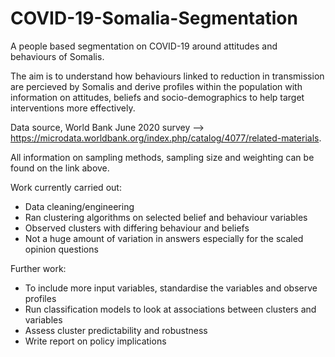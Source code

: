 # COVID-19-Somalia-Segmentation

A people based segmentation on COVID-19 around attitudes and behaviours of Somalis. 

The aim is to understand how behaviours linked to reduction in transmission are percieved by Somalis and derive profiles within the population with information on attitudes, beliefs and socio-demographics to help target interventions more effectively.

Data source, World Bank June 2020 survey --> https://microdata.worldbank.org/index.php/catalog/4077/related-materials.

All information on sampling methods, sampling size and weighting can be found on the link above.


Work currently carried out:
- Data cleaning/engineering
- Ran clustering algorithms on selected belief and behaviour variables
- Observed clusters with differing behaviour and beliefs
- Not a huge amount of variation in answers especially for the scaled opinion questions 

Further work:
- To include more input variables, standardise the variables and observe profiles
- Run classification models to look at associations between clusters and variables
- Assess cluster predictability and robustness
- Write report on policy implications
